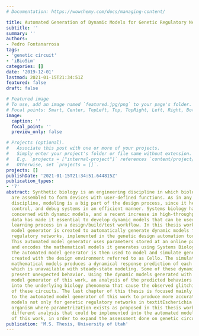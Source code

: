 ```yaml
---
# Documentation: https://wowchemy.com/docs/managing-content/

title: Automated Generation of Dynamic Models for Genetic Regulatory Networks
subtitle: ''
summary: ''
authors:
- Pedro Fontanarrosa
tags:
- 'genetic circuit'
- 'iBioSim'
categories: []
date: '2019-12-01'
lastmod: 2021-01-15T21:34:51Z
featured: false
draft: false

# Featured image
# To use, add an image named `featured.jpg/png` to your page's folder.
# Focal points: Smart, Center, TopLeft, Top, TopRight, Left, Right, BottomLeft, Bottom, BottomRight.
image:
  caption: ''
  focal_point: ''
  preview_only: false

# Projects (optional).
#   Associate this post with one or more of your projects.
#   Simply enter your project's folder or file name without extension.
#   E.g. `projects = ["internal-project"]` references `content/project/deep-learning/index.md`.
#   Otherwise, set `projects = []`.
projects: []
publishDate: '2021-01-15T21:34:51.644815Z'
publication_types:
- '7'
abstract: Synthetic biology is an engineering discipline in which biological  components
  are assembled to form devices with user-defined functions. As in any engineering
  discipline, modeling is a big part of the design process, since it helps to predict,
  control, and debug systems in an efficient manner. Systems biology has always been
  concerned with dynamic models, and a recent increase in high-throughput of experimental
  data has made it essential to develop dynamic models that can be used for an iterative
  learning process in a design/build/test workflow. In this thesis work, an automated
  model generator is created to automatically generate dynamic models for genetic
  regulatory networks, implemented in the genetic design automation tool, iBioSim.
  This automated model generator uses parameters stored at an online parts repository
  and encodes the mathematical models it generates using Systems Biology Markup Language.
  The automated model generator is then used to model and simulate genetic circuits
  created with the design environment referred to as Cello. The simulation of the
  mathematical models produces a dynamical response prediction of each of the circuits,
  which is unavailable with steady-state modeling. Some of these dynamical responses
  present unexpected behavior. Using the dynamic models generated with the automatic
  model generator of this work, an analysis of the predicted behaviors yielded insight
  into the underlying biology phenomena that cause the observed glitching behavior
  of these circuits. The last chapter of this thesis is focused mainly on future enhancements
  to the automated model generator of this work to produce more accurate and precise
  models not only for genetic regulatory networks in textitEscherichia coli, but any
  organism where parametrization exists as proposed in this thesis work. It also explores
  different analysis that could be implemented into the automated model generator
  of this work, in order to expand the assessment done on genetic circuits.
publication: 'M.S. Thesis, University of Utah'
---
```

